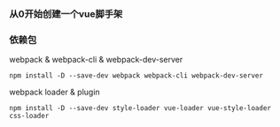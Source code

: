 ### 从0开始创建一个vue脚手架

### 依赖包
webpack & webpack-cli & webpack-dev-server
```
npm install -D --save-dev webpack webpack-cli webpack-dev-server
```

webpack loader & plugin
```
npm install -D --save-dev style-loader vue-loader vue-style-loader css-loader

```

